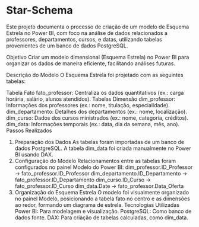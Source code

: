 # Star-Schema
Este projeto documenta o processo de criação de um modelo de Esquema Estrela no Power BI, com foco na análise de dados relacionados a professores, departamentos, cursos, e datas, utilizando tabelas provenientes de um banco de dados PostgreSQL.

Objetivo
Criar um modelo dimensional (Esquema Estrela) no Power BI para organizar os dados de maneira eficiente, facilitando análises futuras.

Descrição do Modelo
O Esquema Estrela foi projetado com as seguintes tabelas:

Tabela Fato
fato_professor: Centraliza os dados quantitativos (ex.: carga horária, salário, alunos atendidos).
Tabelas Dimensão
dim_professor: Informações dos professores (ex.: nome, titulação, especialidade).
dim_departamento: Detalhes dos departamentos (ex.: nome, localização).
dim_curso: Dados dos cursos ministrados (ex.: nome, categoria, créditos).
dim_data: Informações temporais (ex.: data, dia da semana, mês, ano).
Passos Realizados
1. Preparação dos Dados
As tabelas foram importadas de um banco de dados PostgreSQL.
A tabela dim_data foi criada manualmente no Power BI usando DAX.
2. Configuração do Modelo
Relacionamentos entre as tabelas foram configurados no painel Modelo do Power BI:
dim_professor.ID_Professor → fato_professor.ID_Professor
dim_departamento.ID_Departamento → fato_professor.ID_Departamento
dim_curso.ID_Curso → fato_professor.ID_Curso
dim_data.Date → fato_professor.Data_Oferta
3. Organização do Esquema Estrela
O modelo foi visualmente organizado no painel Modelo, posicionando a tabela fato no centro e as dimensões ao redor, formando um diagrama de estrela.
Tecnologias Utilizadas
Power BI: Para modelagem e visualização.
PostgreSQL: Como banco de dados fonte.
DAX: Para criação de tabelas calculadas, como dim_data.
